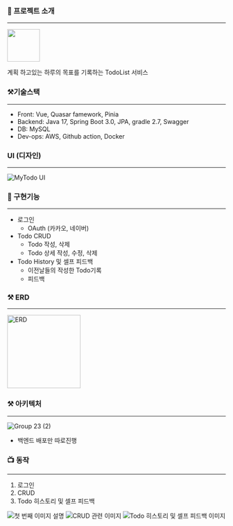 ### 📌 프로젝트 소개

---

<img src="https://github.com/SangWoon123/Todo/assets/100204926/8655ff6e-1cd8-435e-87d0-3aa3e41e660a" width="75" height="75">

계획 하고있는 하루의 목표를 기록하는 TodoList 서비스

### ⚒️기술스택

---

-   Front: Vue, Quasar famework, Pinia
-   Backend: Java 17, Spring Boot 3.0, JPA, gradle 2.7, Swagger
-   DB: MySQL
-   Dev-ops: AWS, Github action, Docker

### UI (디자인)

---

![MyTodo UI](https://github.com/SangWoon123/Todo/assets/100204926/e0acc37f-fd4c-461e-a080-4d146106fb8d)

### 📌 구현기능

---

-   로그인
    -   OAuth (카카오, 네이버)
-   Todo CRUD
    -   Todo 작성, 삭제
    -   Todo 상세 작성, 수정, 삭제
-   Todo History 및 셀프 피드백
    -   이전날들의 작성한 Todo기록
    -   피드백

### ⚒️ ERD

---

<img width="169" alt="ERD" src="https://github.com/SangWoon123/Todo/assets/100204926/441c2766-e93e-40a8-a519-612d3a524c20">

### ⚒️ 아키텍처

---

![Group 23 (2)](https://github.com/SangWoon123/Todo/assets/100204926/fc82139b-0ef4-4efd-ab91-ac0616bc316e)

-   백엔드 배포만 따로진행

### 📺 동작

---

1. 로그인
2. CRUD
3. Todo 히스토리 및 셀프 피드백

![첫 번째 이미지 설명](https://github.com/SangWoon123/Todo/assets/100204926/2f6a6045-c02d-42c7-89f4-9c1f1f51d128) 
![CRUD 관련 이미지](https://github.com/SangWoon123/Todo/assets/100204926/f4207687-073a-46e8-8f43-c26e97dbf913) 
![Todo 히스토리 및 셀프 피드백 이미지](https://github.com/SangWoon123/Todo/assets/100204926/fd954640-651a-430a-a908-6e1c80f78e1f) 
